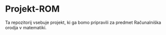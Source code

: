 # Projekt-ROM
Ta repozitorij vsebuje projekt, ki ga bomo pripravili za predmet Računalniška orodja v matematiki.
